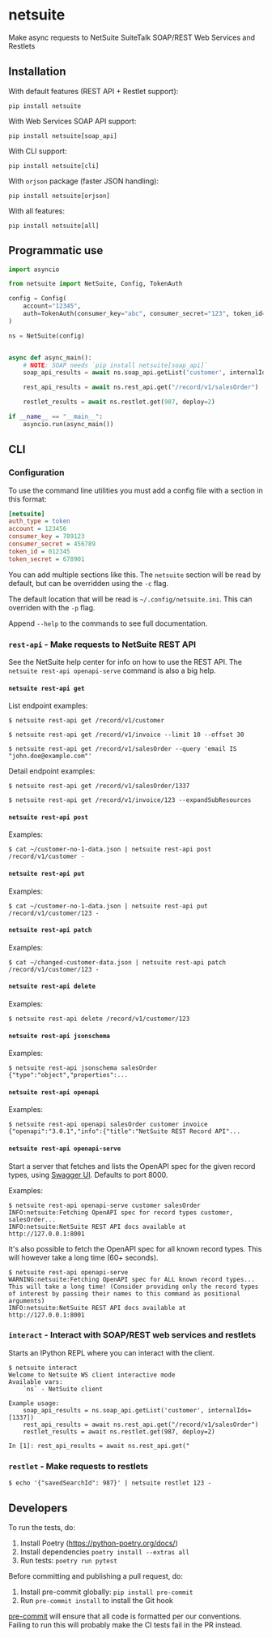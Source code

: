 # netsuite

Make async requests to NetSuite SuiteTalk SOAP/REST Web Services and Restlets

## Installation

With default features (REST API + Restlet support):

    pip install netsuite

With Web Services SOAP API support:

    pip install netsuite[soap_api]

With CLI support:

    pip install netsuite[cli]

With `orjson` package (faster JSON handling):

    pip install netsuite[orjson]

With all features:

    pip install netsuite[all]


## Programmatic use

```python
import asyncio

from netsuite import NetSuite, Config, TokenAuth

config = Config(
    account="12345",
    auth=TokenAuth(consumer_key="abc", consumer_secret="123", token_id="xyz", token_secret="456"),
)

ns = NetSuite(config)


async def async_main():
    # NOTE: SOAP needs `pip install netsuite[soap_api]`
    soap_api_results = await ns.soap_api.getList('customer', internalIds=[1337])

    rest_api_results = await ns.rest_api.get("/record/v1/salesOrder")

    restlet_results = await ns.restlet.get(987, deploy=2)

if __name__ == "__main__":
    asyncio.run(async_main())

```

## CLI

### Configuration

To use the command line utilities you must add a config file with a section in this format:

```ini
[netsuite]
auth_type = token
account = 123456
consumer_key = 789123
consumer_secret = 456789
token_id = 012345
token_secret = 678901
```

You can add multiple sections like this. The `netsuite` section will be read by default, but can be overridden using the `-c` flag.

The default location that will be read is `~/.config/netsuite.ini`. This can overriden with the `-p` flag.

Append `--help` to the commands to see full documentation.

### `rest-api` - Make requests to NetSuite REST API

See the NetSuite help center for info on how to use the REST API. The `netsuite rest-api openapi-serve` command is also a big help.

#### `netsuite rest-api get`

List endpoint examples:

```
$ netsuite rest-api get /record/v1/customer
```

```
$ netsuite rest-api get /record/v1/invoice --limit 10 --offset 30
```

```
$ netsuite rest-api get /record/v1/salesOrder --query 'email IS "john.doe@example.com"'
```

Detail endpoint examples:

```
$ netsuite rest-api get /record/v1/salesOrder/1337
```

```
$ netsuite rest-api get /record/v1/invoice/123 --expandSubResources
```

#### `netsuite rest-api post`

Examples:
```
$ cat ~/customer-no-1-data.json | netsuite rest-api post /record/v1/customer -
```

#### `netsuite rest-api put`

Examples:
```
$ cat ~/customer-no-1-data.json | netsuite rest-api put /record/v1/customer/123 -
```

#### `netsuite rest-api patch`

Examples:
```
$ cat ~/changed-customer-data.json | netsuite rest-api patch /record/v1/customer/123 -
```

#### `netsuite rest-api delete`

Examples:
```
$ netsuite rest-api delete /record/v1/customer/123
```

#### `netsuite rest-api jsonschema`

Examples:
```
$ netsuite rest-api jsonschema salesOrder
{"type":"object","properties":...
```

#### `netsuite rest-api openapi`

Examples:
```
$ netsuite rest-api openapi salesOrder customer invoice
{"openapi":"3.0.1","info":{"title":"NetSuite REST Record API"...
```


#### `netsuite rest-api openapi-serve`

Start a server that fetches and lists the OpenAPI spec for the given record types, using [Swagger UI](https://swagger.io/tools/swagger-ui/). Defaults to port 8000.

Examples:

```
$ netsuite rest-api openapi-serve customer salesOrder
INFO:netsuite:Fetching OpenAPI spec for record types customer, salesOrder...
INFO:netsuite:NetSuite REST API docs available at http://127.0.0.1:8001
```

It's also possible to fetch the OpenAPI spec for all known record types. This will however take a long time (60+ seconds).
```
$ netsuite rest-api openapi-serve
WARNING:netsuite:Fetching OpenAPI spec for ALL known record types... This will take a long time! (Consider providing only the record types of interest by passing their names to this command as positional arguments)
INFO:netsuite:NetSuite REST API docs available at http://127.0.0.1:8001
```


### `interact` - Interact with SOAP/REST web services and restlets

Starts an IPython REPL where you can interact with the client.

```
$ netsuite interact
Welcome to Netsuite WS client interactive mode
Available vars:
    `ns` - NetSuite client

Example usage:
    soap_api_results = ns.soap_api.getList('customer', internalIds=[1337])
    rest_api_results = await ns.rest_api.get("/record/v1/salesOrder")
    restlet_results = await ns.restlet.get(987, deploy=2)

In [1]: rest_api_results = await ns.rest_api.get("
```


### `restlet` - Make requests to restlets

```
$ echo '{"savedSearchId": 987}' | netsuite restlet 123 -
```

## Developers

To run the tests, do:

1. Install Poetry (https://python-poetry.org/docs/)
1. Install dependencies `poetry install --extras all`
1. Run tests: `poetry run pytest`

Before committing and publishing a pull request, do:

1. Install pre-commit globally: `pip install pre-commit`
1. Run `pre-commit install` to install the Git hook

[pre-commit](https://pre-commit.com/) will ensure that all code is formatted per our conventions. Failing to run this will probably make the CI tests fail in the PR instead.
